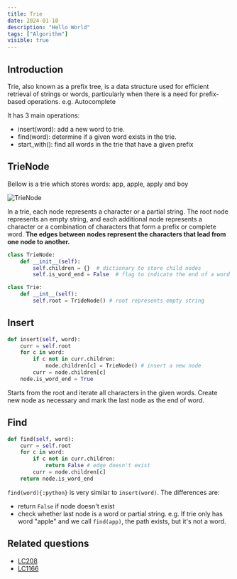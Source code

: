 ```yaml
---
title: Trie
date: 2024-01-10
description: "Hello World"
tags: ["Algorithm"]
visible: true
---
```


## Introduction

Trie, also known as a prefix tree, is a data structure used for efficient retrieval of strings or words, particularly when there is a need for prefix-based operations. e.g. Autocomplete

It has 3 main operations:

- insert(word): add a new word to trie.
- find(word): determine if a given word exists in the trie.
- start_with(): find all words in the trie that have a given prefix

## TrieNode

Bellow is a trie which stores words: app, apple, apply and boy

![TrieNode](/trie.png)

In a trie, each node represents a character or a partial string. The root node represents an empty string, and each additional node represents a character or a combination of characters that form a prefix or complete word. **The edges between nodes represent the characters that lead from one node to another.**

```python
class TrieNode:
    def __init__(self):
        self.children = {}  # dictionary to store child nodes
        self.is_word_end = False  # flag to indicate the end of a word

class Trie:
    def __int__(self):
        self.root = TrideNode() # root represents empty string
```

## Insert

```python
def insert(self, word):
    curr = self.root
    for c in word:
        if c not in curr.children:
            node.children[c] = TrieNode() # insert a new node
        curr = node.children[c]
    node.is_word_end = True
```

Starts from the root and iterate all characters in the given words. Create new node as necessary and mark the last node as the end of word.

## Find

```python
def find(self, word):
    curr = self.root
    for c in word:
        if c not in curr.children:
            return False # edge doesn't exist
        curr = node.children[c]
    return node.is_word_end
```

`find(word){:python}` is very similar to `insert(word)`. The differences are:

- return `False` if node doesn't exist
- check whether last node is a word or partial string. e.g. If trie only has word "apple" and we call `find(app)`, the path exists, but it's not a word.

## Related questions

- [LC208](https://leetcode.com/problems/implement-trie-prefix-tree/description/)
- [LC1166](https://leetcode.com/problems/design-file-system/)
